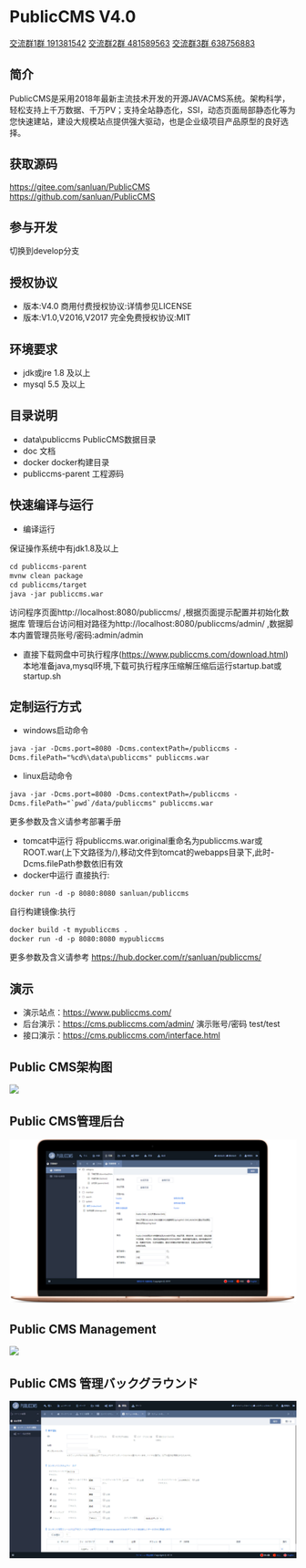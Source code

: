 # PublicCMS V4.0

<a target="_blank" href="//shang.qq.com/wpa/qunwpa?idkey=89ffe8cd3abc04f6794965a330b0a278fdbc31f53e46fd5ee1c4f54ed43a6b28">交流群1群 191381542</a>
<a target="_blank" href="//shang.qq.com/wpa/qunwpa?idkey=088c921c4eb74328eef0192bac1e63c7228eb31b0524a373d40cdd907ddd2d3c">交流群2群 481589563</a>
<a target="_blank" href="//shang.qq.com/wpa/qunwpa?idkey=8b1c7e07973d9f9553c0b8d5f8410107c02456bf6b4674dc7e4d113266ee8e03">交流群3群 638756883</a>

## 简介

PublicCMS是采用2018年最新主流技术开发的开源JAVACMS系统。架构科学，轻松支持上千万数据、千万PV；支持全站静态化，SSI，动态页面局部静态化等为您快速建站，建设大规模站点提供强大驱动，也是企业级项目产品原型的良好选择。

## 获取源码

https://gitee.com/sanluan/PublicCMS
https://github.com/sanluan/PublicCMS

## 参与开发

切换到develop分支

## 授权协议

* 版本:V4.0 商用付费授权协议:详情参见LICENSE
* 版本:V1.0,V2016,V2017 完全免费授权协议:MIT

## 环境要求

* jdk或jre 1.8 及以上
* mysql 5.5 及以上

## 目录说明

* data\publiccms	PublicCMS数据目录
* doc			文档
* docker  docker构建目录
* publiccms-parent	工程源码

## 快速编译与运行

* 编译运行

保证操作系统中有jdk1.8及以上
```
cd publiccms-parent
mvnw clean package
cd publiccms/target
java -jar publiccms.war
```
访问程序页面http://localhost:8080/publiccms/ ,根据页面提示配置并初始化数据库
管理后台访问相对路径为http://localhost:8080/publiccms/admin/ ,数据脚本内置管理员账号/密码:admin/admin
* 直接下载网盘中可执行程序(https://www.publiccms.com/download.html)
本地准备java,mysql环境,下载可执行程序压缩解压缩后运行startup.bat或startup.sh

## 定制运行方式

* windows启动命令

```
java -jar -Dcms.port=8080 -Dcms.contextPath=/publiccms -Dcms.filePath="%cd%\data\publiccms" publiccms.war
```
* linux启动命令
```
java -jar -Dcms.port=8080 -Dcms.contextPath=/publiccms -Dcms.filePath="`pwd`/data/publiccms" publiccms.war
```
更多参数及含义请参考部署手册

* tomcat中运行
将publiccms.war.original重命名为publiccms.war或ROOT.war(上下文路径为/),移动文件到tomcat的webapps目录下,此时-Dcms.filePath参数依旧有效
* docker中运行
直接执行:
```
docker run -d -p 8080:8080 sanluan/publiccms

```
自行构建镜像:执行
```
docker build -t mypubliccms .
docker run -d -p 8080:8080 mypubliccms

```
更多参数及含义请参考 https://hub.docker.com/r/sanluan/publiccms/

## 演示

* 演示站点：https://www.publiccms.com/
* 后台演示：https://cms.publiccms.com/admin/ 演示账号/密码 test/test
* 接口演示：https://cms.publiccms.com/interface.html


## Public CMS架构图

![](doc/structure.png)

## Public CMS管理后台

![](doc/management.png)

## Public CMS Management

![](doc/management_en.png)

## Public CMS 管理バックグラウンド

![](doc/management_ja.png)